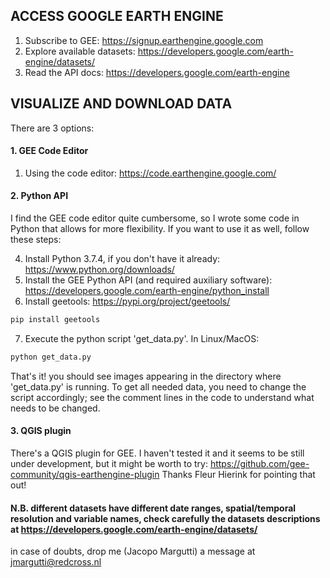 ## ACCESS GOOGLE EARTH ENGINE

1. Subscribe to GEE: https://signup.earthengine.google.com
2. Explore available datasets: https://developers.google.com/earth-engine/datasets/
3. Read the API docs: https://developers.google.com/earth-engine

## VISUALIZE AND DOWNLOAD DATA

There are 3 options:

#### 1. GEE Code Editor
1. Using the code editor: https://code.earthengine.google.com/

#### 2. Python API
I find the GEE code editor quite cumbersome, so I wrote some code in Python that allows for more flexibility.
If you want to use it as well, follow these steps: 

4. Install Python 3.7.4, if you don't have it already: https://www.python.org/downloads/
5. Install the GEE Python API (and required auxiliary software): https://developers.google.com/earth-engine/python_install
6. Install geetools: https://pypi.org/project/geetools/
```python
pip install geetools
```
7. Execute the python script 'get_data.py'. In Linux/MacOS:
```python
python get_data.py
```
That's it! you should see images appearing in the directory where 'get_data.py' is running.
To get all needed data, you need to change the script accordingly; see the comment lines in the code to understand what needs to be changed.

#### 3. QGIS plugin
There's a QGIS plugin for GEE. I haven't tested it and it seems to be still under development, but it might be worth to try:
https://github.com/gee-community/qgis-earthengine-plugin
Thanks Fleur Hierink for pointing that out!

#### N.B. different datasets have different date ranges, spatial/temporal resolution and variable names, check carefully the datasets descriptions at https://developers.google.com/earth-engine/datasets/

in case of doubts, drop me (Jacopo Margutti) a message at jmargutti@redcross.nl
